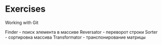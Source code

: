 # Exercises
Working with Git

Finder - поиск элемента в массиве
Reversator - переворот строки
Sorter - сортировка массива
Transformator - транспонирование матрицы

